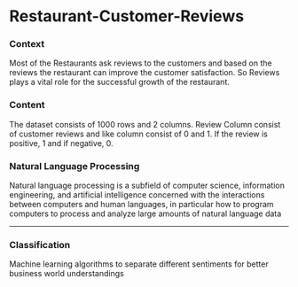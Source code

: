 # Restaurant-Customer-Reviews
### Context 
Most of the Restaurants ask reviews to the customers and based on the reviews the restaurant can improve the customer satisfaction. So Reviews plays a vital role for the successful growth of the restaurant.  
### Content 
The dataset consists of 1000 rows and 2 columns. Review Column consist of customer reviews and like column consist of 0 and 1. If the review is positive, 1 and if negative, 0.
### Natural Language Processing
Natural language processing is a subfield of computer science, information engineering, and artificial intelligence concerned with the interactions between computers and human languages, in particular how to program computers to process and analyze large amounts of natural language data

---

### Classification
Machine learning algorithms to separate different sentiments for better business world understandings
